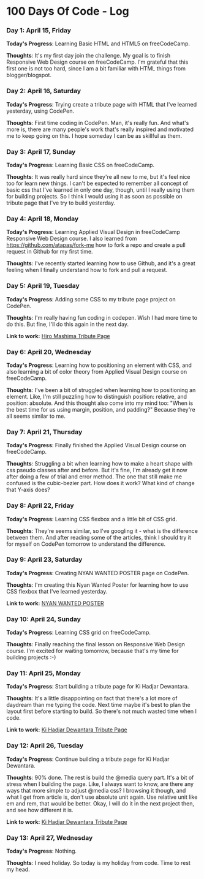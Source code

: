 # 100 Days Of Code - Log

### Day 1: April 15, Friday

**Today's Progress**: Learning Basic HTML and HTML5 on freeCodeCamp. 

**Thoughts**: It's my first day join the challenge. My goal is to finish Responsive Web Design course on freeCodeCamp. I'm grateful that this first one is not too hard, since I am a bit familiar with HTML things from blogger/blogspot. 

### Day 2: April 16, Saturday

**Today's Progress**: Trying create a tribute page with HTML that I've learned yesterday, using CodePen. 

**Thoughts**: First time coding in CodePen. Man, it's really fun. And what's more is, there are many people's work that's really inspired and motivated me to keep going on this. I hope someday I can be as skillful as them. 

### Day 3: April 17, Sunday

**Today's Progress**: Learning Basic CSS on freeCodeCamp. 

**Thoughts**: It was really hard since they're all new to me, but it's feel nice too for learn new things. I can't be expected to remember all concept of basic css that I've learned in only one day, though, until I really using them for building projects. So I think I would using it as soon as possible on tribute page that I've try to build yesterday. 

### Day 4: April 18, Monday

**Today's Progress**: Learning Applied Visual Design in freeCodeCamp Responsive Web Design course. I also learned from https://github.com/atapas/fork-me how to fork a repo and create a pull request in Github for my first time. 

**Thoughts**: I've recently started learning how to use Github, and it's a great feeling when I finally understand how to fork and pull a request. 

### Day 5: April 19, Tuesday

**Today's Progress**: Adding some CSS to my tribute page project on CodePen. 

**Thoughts**: I'm really having fun coding in codepen. Wish I had more time to do this. But fine, I'll do this again in the next day. 

**Link to work:** [Hiro Mashima Tribute Page](https://codepen.io/dinanabila/pen/NWXEXKG)

### Day 6: April 20, Wednesday

**Today's Progress**: Learning how to positioning an element with CSS, and also learning a bit of color theory from Applied Visual Design course on freeCodeCamp. 

**Thoughts**: I've been a bit of struggled when learning how to positioning an element. Like, I'm still puzzling how to distinguish position: relative, and position: absolute. And this thought also come into my mind too: "When is the best time for us using margin, position, and padding?" Because they're all seems similar to me. 

### Day 7: April 21, Thursday

**Today's Progress**: Finally finished the Applied Visual Design course on freeCodeCamp. 

**Thoughts**: Struggling a bit when learning how to make a heart shape with css pseudo classes after and before. But it's fine, I'm already get it now after doing a few of trial and error method. The one that still make me confused is the cubic-bezier part. How does it work? What kind of change that Y-axis does?  

### Day 8: April 22, Friday

**Today's Progress**: Learning CSS flexbox and a little bit of CSS grid.

**Thoughts**: They're seems similar, so I've googling it - what is the difference between them. And after reading some of the articles, think I should try it for myself on CodePen tomorrow to understand the difference. 

### Day 9: April 23, Saturday

**Today's Progress**: Creating NYAN WANTED POSTER page on CodePen. 

**Thoughts**: I'm creating this Nyan Wanted Poster for learning how to use CSS flexbox that I've learned yesterday. 

**Link to work:** [NYAN WANTED POSTER](https://codepen.io/dinanabila/pen/PoEggEB)

### Day 10: April 24, Sunday

**Today's Progress**: Learning CSS grid on freeCodeCamp. 

**Thoughts**: Finally reaching the final lesson on Responsive Web Design course. I'm excited for waiting tomorrow, because that's my time for building projects :-)

### Day 11: April 25, Monday

**Today's Progress**: Start building a tribute page for Ki Hadjar Dewantara.

**Thoughts**:  It's a little disappointing on fact that there's a lot more of daydream than me typing the code. Next time maybe it's best to plan the layout first before starting to build. So there's not much wasted time when I code. 

**Link to work:** [Ki Hadjar Dewantara Tribute Page](https://codepen.io/dinanabila/pen/yLpWrNQ)

### Day 12: April 26, Tuesday

**Today's Progress**: Continue building a tribute page for Ki Hadjar Dewantara.

**Thoughts**: 90% done. The rest is build the @media query part. It's a bit of stress when I building the page. Like, I always want to know, are there any ways that more simple to adjust @media css? I browsing it though, and what I get from article is, don't use absolute unit again. Use relative unit like em and rem, that would be better. Okay, I will do it in the next project then, and see how different it is. 

**Link to work:** [Ki Hadjar Dewantara Tribute Page](https://codepen.io/dinanabila/pen/yLpWrNQ)

### Day 13: April 27, Wednesday

**Today's Progress**: Nothing.

**Thoughts**: I need holiday. So today is my holiday from code. Time to rest my head.
